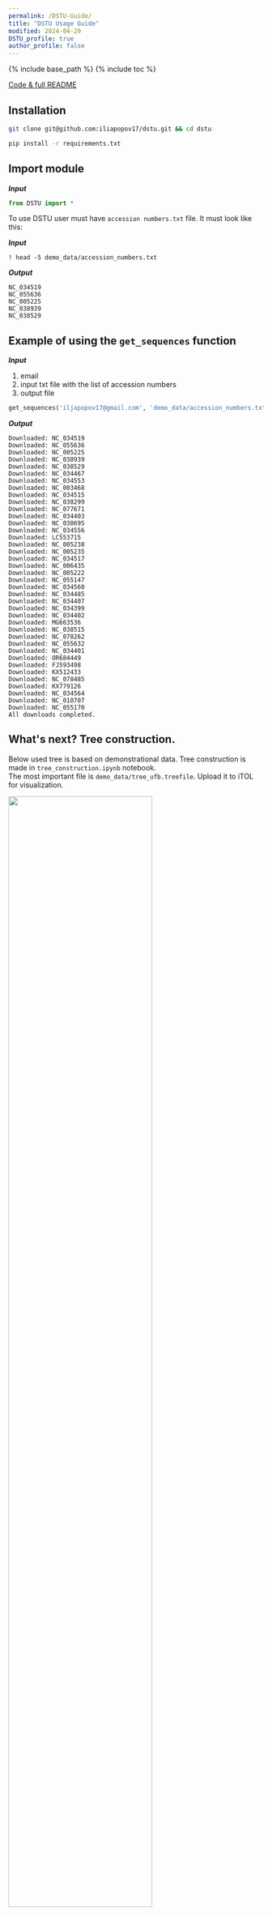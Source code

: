 ```yaml
---
permalink: /DSTU-Guide/
title: "DSTU Usage Guide"
modified: 2024-04-29
DSTU_profile: true
author_profile: false
---
```


{% include base_path %}
{% include toc %}

<a href="https://github.com/iliapopov17/dstu"><i class="fab fa-fw fa-github zoom" aria-hidden="true"></i> Code & full README </a><br>

## Installation

```bash
git clone git@github.com:iliapopov17/dstu.git && cd dstu
```

```bash
pip install -r requirements.txt
```

## Import module

**_Input_**

```python
from DSTU import *
```

To use DSTU user must have `accession numbers.txt` file. It must look like this:

**_Input_**

```
! head -5 demo_data/accession_numbers.txt
```

**_Output_**

```
NC_034519
NC_055636
NC_005225
NC_038939
NC_038529
```

## Example of using the `get_sequences` function

**_Input_**

1. email
2. input txt file with the list of accession numbers
3. output file

```python
get_sequences('iljapopov17@gmail.com', 'demo_data/accession_numbers.txt', 'genbank_sequences')
```

**_Output_**

```
Downloaded: NC_034519
Downloaded: NC_055636
Downloaded: NC_005225
Downloaded: NC_038939
Downloaded: NC_038529
Downloaded: NC_034467
Downloaded: NC_034553
Downloaded: NC_003468
Downloaded: NC_034515
Downloaded: NC_038299
Downloaded: NC_077671
Downloaded: NC_034403
Downloaded: NC_038695
Downloaded: NC_034556
Downloaded: LC553715
Downloaded: NC_005238
Downloaded: NC_005235
Downloaded: NC_034517
Downloaded: NC_006435
Downloaded: NC_005222
Downloaded: NC_055147
Downloaded: NC_034560
Downloaded: NC_034485
Downloaded: NC_034407
Downloaded: NC_034399
Downloaded: NC_034402
Downloaded: MG663536
Downloaded: NC_038515
Downloaded: NC_078262
Downloaded: NC_055632
Downloaded: NC_034401
Downloaded: OR684449
Downloaded: FJ593498
Downloaded: KX512433
Downloaded: NC_078485
Downloaded: KX779126
Downloaded: NC_034564
Downloaded: NC_010707
Downloaded: NC_055170
All downloads completed.
```

## What's next? Tree construction.

Below used tree is based on demonstrational data. Tree construction is made in `tree_construction.ipynb` notebook.<br>
The most important file is `demo_data/tree_ufb.treefile`. Upload it to iTOL for visualization.

<img src="images/DSTU_tool/Reference tree.jpg" width="75%">

_Figure 1. Reference tree from the original paper_

<img src="images/DSTU_tool/first tree.jpg" width="75%">

_Figure 2. Naked phylogenetic tree_

This tree is naked.<br>
There is no:<br>
1. Annotation of the organisms name. There are only accession numbers that cannot say anything.
2. The tree demonstrates phylogenetic relationships between different viruses. But there is no information about host organisms of that viruses.

It is worth mentioning that the trees are literally identical. (Bootstrap values are even better in my variant).

## Example of returning organisms names to the tree with `get_organisms` function

**_Input_**

1. email
2. input txt file with the list of accession numbers
3. output file

```python
get_organisms('iljapopov17@gmail.com', 'demo_data/accession_numbers.txt', 'demo_data/accession_organism.txt')
```

**_Output_**

```
The request has been fulfilled.
File saved to demo_data/accession_organism.txt
```

**_Input_**

```
! head -5 demo_data/accession_organism.txt
```

**_Output_**

```
NC_034519.1 Orthohantavirus khabarovskense
NC_055636.1 Orthohantavirus tatenalense
NC_005225.1 Orthohantavirus puumalaense
NC_038939.1 Orthohantavirus prospectense
NC_038529.1 Eothenomys miletus hantavirus LX309
```

**_Input_**

1. input txt file with the list of accession numbers and organisms names
2. input tree file
3. output modified tree

```python
update_tree('demo_data/accession_organism.txt', 'demo_data/tree_ufb.treefile', 'demo_data/modified_tree.treefile')
```

**_Output_**

```
The request has been fulfilled.
File saved to demo_data/accession_organism.txt
```

**_Input_**

```
! head demo_data/tree_ufb.treefile
```

**_Output_**

```
(FJ593498.1:0.1240225441,KX512433.1:0.1580233515,((((((KX779126.1:0.1801341369,NC_034564.1:0.1518834757)100:0.2690724126,NC_010707.1:0.4026159852)100:0.5357342048,NC_055170.1:3.2821188681)96:0.1993926731,(((((((LC553715.1:0.2424396410,NC_034556.1:0.2425091493)100:0.1540926638,NC_005238.1:0.2987153355)100:0.0815585291,((NC_005222.1:0.1745023294,NC_006435.1:0.1329576555)100:0.2619343862,(NC_005235.1:0.3091225291,NC_034517.1:0.3426538757)100:0.0890215926)59:0.0409665566)100:0.2464858691,NC_055147.1:0.5009202874)69:0.0579848758,((NC_034399.1:0.4574934455,NC_034407.1:0.4201827666)100:0.2133110745,(NC_034485.1:0.3554924125,NC_034560.1:0.3958031671)100:0.1134597575)100:0.0983251229)88:0.0539862361,NC_034402.1:0.6194957047)100:0.2179091508,(((((NC_003468.2:0.3220309131,NC_034553.1:0.3217768427)100:0.0967750566,(NC_034515.1:0.3420020277,NC_038299.1:0.3578938480)78:0.0604905717)100:0.0681808060,(NC_034403.1:0.4057149461,NC_077671.1:0.3295415521)96:0.0808310506)100:0.1515347499,NC_038695.1:0.6146030315)75:0.0529123693,(((NC_005225.1:0.3178994625,(NC_034519.1:0.2903408237,NC_055636.1:0.2951103060)96:0.0707049689)100:0.1162566928,NC_038939.1:0.4860686808)100:0.0974816090,(NC_034467.1:0.3408088379,NC_038529.1:0.3214413064)100:0.1876647016)100:0.0906674433)100:0.3112288106)100:0.2995543026)97:0.1136359007,NC_078485.1:1.2137610889)49:0.0697049196,(((MG663536.1:0.4927348232,NC_038515.1:0.3837609395)94:0.0895431598,NC_078262.1:0.4767046102)100:0.2182159381,((NC_034401.1:0.5482148765,NC_055632.1:0.5333969980)100:0.2727779310,OR684449.1:0.6549294470)90:0.1135643862)55:0.0661132415)100:0.9075896851);
```

Usual treefile contains only accession numbers. They cannot say anything.

**_Input_**

```
! head demo_data/modified_tree.treefile
```

**_Output_**

```
(FJ593498.1 Nova virus:0.1240225441,KX512433.1 Nova virus:0.1580233515,((((((KX779126.1 Imjin virus:0.1801341369,NC_034564.1 Imjin virus:0.1518834757)100:0.2690724126,NC_010707.1 Thottapalayam virus:0.4026159852)100:0.5357342048,NC_055170.1 Hainan oriental leaf-toed gecko hantavirus:3.2821188681)96:0.1993926731,(((((((LC553715.1 Orthohantavirus thailandense:0.2424396410,NC_034556.1 Anjozorobe virus:0.2425091493)100:0.1540926638,NC_005238.1 Orthohantavirus seoulense:0.2987153355)100:0.0815585291,((NC_005222.1 Orthohantavirus hantanense:0.1745023294,NC_006435.1 Hantavirus Z10:0.1329576555)100:0.2619343862,(NC_005235.1 Orthohantavirus dobravaense:0.3091225291,NC_034517.1 Orthohantavirus sangassouense:0.3426538757)100:0.0890215926)59:0.0409665566)100:0.2464858691,NC_055147.1 Tigray virus:0.5009202874)69:0.0579848758,((NC_034399.1 Jeju virus:0.4574934455,NC_034407.1 Bowe virus:0.4201827666)100:0.2133110745,(NC_034485.1 Orthohantavirus caobangense:0.3554924125,NC_034560.1 Kenkeme virus:0.3958031671)100:0.1134597575)100:0.0983251229)88:0.0539862361,NC_034402.1 Bruges virus:0.6194957047)100:0.2179091508,(((((NC_003468.2 Orthohantavirus andesense:0.3220309131,NC_034553.1 Maporal virus:0.3217768427)100:0.0967750566,(NC_034515.1 Orthohantavirus delgaditoense:0.3420020277,NC_038299.1 Orthohantavirus bayoui:0.3578938480)78:0.0604905717)100:0.0681808060,(NC_034403.1 Orthohantavirus montanoense:0.4057149461,NC_077671.1 Orthohantavirus sinnombreense:0.3295415521)96:0.0808310506)100:0.1515347499,NC_038695.1 Rockport virus:0.6146030315)75:0.0529123693,(((NC_005225.1 Orthohantavirus puumalaense:0.3178994625,(NC_034519.1 Orthohantavirus khabarovskense:0.2903408237,NC_055636.1 Orthohantavirus tatenalense:0.2951103060)96:0.0707049689)100:0.1162566928,NC_038939.1 Orthohantavirus prospectense:0.4860686808)100:0.0974816090,(NC_034467.1 Fugong virus:0.3408088379,NC_038529.1 Eothenomys miletus hantavirus LX309:0.3214413064)100:0.1876647016)100:0.0906674433)100:0.3112288106)100:0.2995543026)97:0.1136359007,NC_078485.1 Lena virus:1.2137610889)49:0.0697049196,(((MG663536.1 Dakrong virus:0.4927348232,NC_038515.1 Laibin virus:0.3837609395)94:0.0895431598,NC_078262.1 Xuan son virus:0.4767046102)100:0.2182159381,((NC_034401.1 Quezon virus:0.5482148765,NC_055632.1 Orthohantavirus robinaense:0.5333969980)100:0.2727779310,OR684449.1 Buritiense virus:0.6549294470)90:0.1135643862)55:0.0661132415)100:0.9075896851);
```

Modified treefile contains accession numbers and organisms names. It makes more sense.

## Example of fetching hosts info with `get_hosts` function

**_Input_**

1. email
2. input txt file with the list of accession numbers
3. output file

```python
get_hosts('iljapopov17@gmail.com', 'demo_data/accession_numbers.txt', 'demo_data/accession_host.txt')
```

**_Output_**

```
The request has been fulfilled.
File saved to demo_data/accession_host.txt
```

**_Input_**

```
! head -5 demo_data/accession_host.txt
```

**_Output_**

```
NC_034519.1 Microtus maximowiczii
NC_055636.1 Microtus agrestis
NC_005225.1 ND
NC_038939.1 Microtus pennsylvanicus
NC_038529.1 Eothenomys miletus
```

**_Input_**

1. email
2. input txt file with the list of accession numbers and hosts
3. output file

```python
get_hosts_orders('iljapopov17@gmail.com', 'demo_data/accession_host.txt', 'demo_data/accession_order.txt')
```

**_Output_**

```
The request has been fulfilled.
Please do not forget to edit the file manually.
The query to NCBI database from this function is pretty difficult.
Sometimes this function prints:
"Error - HTTP Error 400: Bad Request" in case of bad connection or
"Note - False record" in case there is no record about the host organism.
```

**_Input_**

```
! head -5 demo_data/accession_order.txt
```

**_Output_**

```
NC_034519.1	Rodentia
NC_055636.1	Rodentia
NC_005225.1	ND
NC_038939.1	Rodentia
NC_038529.1	Rodentia
```

## Example of preparing info for iTOL

**_Input_**

```python
unique_orders = get_unique_orders("demo_data/accession_order.txt")
print(unique_orders)
```

**_Output_**

```
['Rodentia', 'ND', 'Eulipotyphla', 'Chiroptera', 'Squamata']
```

**_Input_**

```python
color_map = set_color_map("demo_data/accession_order.txt")
print(color_map)
```

Interactive window will open and will ask to set HEX codes for each unique order

**_Output_**

```
{'Rodentia': '#0ca20c', 'ND': '#ffffff', 'Eulipotyphla': '#0078ff', 'Chiroptera': '#000000', 'Squamata': '#ffa500'}
```

## Example of creating annotation dataset for iTOL

### Using the manually adjusted color map

**_Input_**

1. input txt file with the list of accession numbers and organisms names
2. input txt file with the list of accession numbers and taxonomic order of microorganism host
3. output file
4. manually created color map

```python
get_itol_dataset("demo_data/accession_organism.txt", "demo_data/accession_order.txt", "demo_data/dataset_for_iTOL.txt", color_map)
```

**_Output_**

```
Colors were set by the user.
The request has been fulfilled.
```

**_Input_**

```
! head -5 demo_data/dataset_for_iTOL.txt
```

**_Output_**

```
DATASET_COLORSTRIP
SEPARATOR TAB
DATASET_LABEL	Host Group Colors
DATA
NC_034519.1 Orthohantavirus khabarovskense	#0ca20c	Rodentia
```

### Next steps

1. Visit iTOL
2. Upload `demo_data/modified_tree.treefile` file as the tree
3. Upload `demo_data/dataset_for_iTOL.txt` as the annotation dataset

<img src="images/DSTU_tool/second tree.jpg" width="75%">

_Fig 3. Second tree. With annotation info containing organisms names and manually adjusted colors indicating hosts taxonomic order_

This is the best tree easily made with DSTU software

Let's take a look at the original tree again

<img src="images/DSTU_tool/Reference tree.jpg" width="75%">

It can be seen that in original version authors did annotation manually and they made some mistakes in hosts annotation. DSTU software did not make this mistakes.

### Using randomly generated color map

**_Input_**

1. input txt file with the list of accession numbers and organisms names
2. input txt file with the list of accession numbers and taxonomic order of microorganism host
3. output file

```python
get_itol_dataset("demo_data/accession_organism.txt", "demo_data/accession_order.txt", "demo_data/dataset_for_iTOL_2.txt")
```

**_Output_**

```
Colors were not set, they were generated randomly.
The request has been fulfilled.
```

**_Input_**

```/ head -5 demo_data/dataset_for_iTOL_2.txt
```

**_Output_**

```
DATASET_COLORSTRIP
SEPARATOR TAB
DATASET_LABEL	Host Group Colors
DATA
NC_034519.1 Orthohantavirus khabarovskense	#e31342	Rodentia
```

### Next steps

1. Visit iTOL
2. Upload `demo_data/modified_tree.treefile` file as the tree
3. Upload `demo_data/dataset_for_iTOL_2.txt` as the annotation dataset

<img src="images/DSTU_tool/third tree.jpg" width="75%">

_Fig 4. Third tree. With annotation info containing organisms names and randomly generated colors indicating hosts taxonomic order_

In this case random generation played a bad joke! Almost every color is the same. It will be much more convenient to adjust color map manually.
